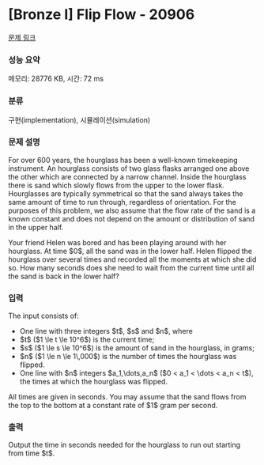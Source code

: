 # [Bronze I] Flip Flow - 20906 

[문제 링크](https://www.acmicpc.net/problem/20906) 

### 성능 요약

메모리: 28776 KB, 시간: 72 ms

### 분류

구현(implementation), 시뮬레이션(simulation)

### 문제 설명

<p>For over 600 years, the hourglass has been a well-known timekeeping instrument. An hourglass consists of two glass flasks arranged one above the other which are connected by a narrow channel. Inside the hourglass there is sand which slowly flows from the upper to the lower flask. Hourglasses are typically symmetrical so that the sand always takes the same amount of time to run through, regardless of orientation. For the purposes of this problem, we also assume that the flow rate of the sand is a known constant and does not depend on the amount or distribution of sand in the upper half.</p>

<p>Your friend Helen was bored and has been playing around with her hourglass. At time $0$, all the sand was in the lower half. Helen flipped the hourglass over several times and recorded all the moments at which she did so. How many seconds does she need to wait from the current time until all the sand is back in the lower half?</p>

### 입력 

 <p>The input consists of:</p>

<ul>
	<li>One line with three integers $t$, $s$ and $n$, where</li>
	<li>$t$ ($1 \le t \le 10^6$) is the current time;</li>
	<li>$s$ ($1 \le s \le 10^6$) is the amount of sand in the hourglass, in grams;</li>
	<li>$n$ ($1 \le n \le 1\,000$) is the number of times the hourglass was flipped.</li>
	<li>One line with $n$ integers $a_1,\dots,a_n$ ($0 < a_1 < \dots < a_n < t$), the times at which the hourglass was flipped.</li>
</ul>

<p>All times are given in seconds. You may assume that the sand flows from the top to the bottom at a constant rate of $1$ gram per second.</p>

### 출력 

 <p>Output the time in seconds needed for the hourglass to run out starting from time $t$.</p>

